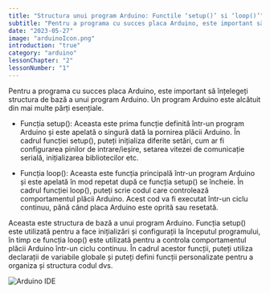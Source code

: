 ```yaml
---
title: "Structura unui program Arduino: Functile ‘setup()’ si ‘loop()’"
subtitle: "Pentru a programa cu succes placa Arduino, este important să înțelegeți structura de bază a unui program Arduino. Un program Arduino este alcătuit din mai multe părți esențiale. "
date: "2023-05-27"
image: "arduinoIcon.png"
introduction: "true"
category: "arduino"
lessonChapter: "2"
lessonNumber: "1"
---
```



Pentru a programa cu succes placa Arduino, este important să înțelegeți structura de bază a unui program Arduino. Un program Arduino este alcătuit din mai multe părți esențiale. 

- Funcția setup(): Aceasta este prima funcție definită într-un program Arduino și este apelată o singură dată la pornirea plăcii Arduino. În cadrul funcției setup(), puteți inițializa diferite setări, cum ar fi configurarea pinilor de intrare/ieșire, setarea vitezei de comunicație serială, inițializarea bibliotecilor etc.

- Funcția loop(): Aceasta este funcția principală într-un program Arduino și este apelată în mod repetat după ce funcția setup() se încheie. În cadrul funcției loop(), puteți scrie codul care controlează comportamentul plăcii Arduino. Acest cod va fi executat într-un ciclu continuu, până când placa Arduino este oprită sau resetată.

Aceasta este structura de bază a unui program Arduino. Funcția setup() este utilizată pentru a face inițializări și configurații la începutul programului, în timp ce funcția loop() este utilizată pentru a controla comportamentul plăcii Arduino într-un ciclu continuu. În cadrul acestor funcții, puteți utiliza declarații de variabile globale și puteți defini funcții personalizate pentru a organiza și structura codul dvs.

![Arduino IDE](https://cdn.sparkfun.com/assets/a/b/a/f/5/51363844ce395f9922000001.png)